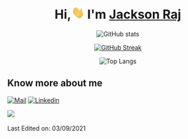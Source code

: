 # <h1 align="center">Hi,<img src="https://raw.githubusercontent.com/ABSphreak/ABSphreak/master/gifs/Hi.gif" width="30px" /> I'm <a href="https://jarvisjacksonraj.github.io/">Jackson Raj<a> </h1>

<div align="center">

![GitHub stats](https://github-readme-stats.vercel.app/api?username=jarvisjacksonraj&show_icons=true&count_private=true&include_all_commits=true&title_color=f8333c&icon_color=f8333c)

[![GitHub Streak](https://github-readme-streak-stats.herokuapp.com/?user=jarvisjacksonraj)](https://git.io/streak-stats)

![Top Langs](https://github-readme-stats.vercel.app/api/top-langs/?username=jarvisjacksonraj&layout=compact&custom_title=I%20use&title_color=f8333c&card_width=445)
 

</div>

## Know more about me  
[![Mail](https://img.shields.io/badge/-Say%20Hi!-black?style=for-the-badge&logo=gmail)](mailto:jacksonraj1095@gmail.com)
[![Linkedin](https://img.shields.io/badge/-LinkedIn-black?style=for-the-badge&logo=Linkedin)](https://www.linkedin.com/in/jacksonraj1095/)

![](https://komarev.com/ghpvc/?username=nirmaljeffrey)



 
<!--
Credit: [Jackson Raj](https://github.com/jarvisjacksonraj)
-->
Last Edited on: 03/09/2021
